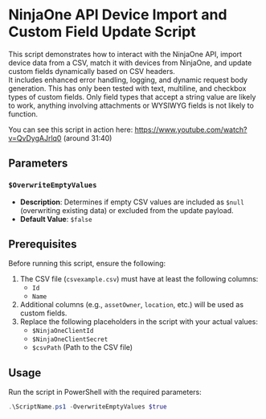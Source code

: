 # NinjaOne API Device Import and Custom Field Update Script

This script demonstrates how to interact with the NinjaOne API, import device data from a CSV, match it with devices from NinjaOne, and update custom fields dynamically based on CSV headers.  
It includes enhanced error handling, logging, and dynamic request body generation. This has only been tested with text, multiline, and checkbox types of custom fields. Only field types that accept a string value are likely to work, anything involving attachments or WYSIWYG fields is not likely to function.

You can see this script in action here: https://www.youtube.com/watch?v=QvDygAJrlq0 (around 31:40)

## Parameters

### `$OverwriteEmptyValues`
- **Description**: Determines if empty CSV values are included as `$null` (overwriting existing data) or excluded from the update payload.  
- **Default Value**: `$false`

## Prerequisites

Before running this script, ensure the following:

1. The CSV file (`csvexample.csv`) must have at least the following columns:
   - `Id`
   - `Name`
2. Additional columns (e.g., `assetOwner`, `location`, etc.) will be used as custom fields.
3. Replace the following placeholders in the script with your actual values:
   - `$NinjaOneClientId`
   - `$NinjaOneClientSecret`
   - `$csvPath` (Path to the CSV file)

## Usage

Run the script in PowerShell with the required parameters:

```powershell
.\ScriptName.ps1 -OverwriteEmptyValues $true
